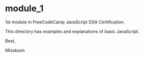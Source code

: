 # module_1

1st module in FreeCodeCamp JavaScript DSA Certification. 

This directory has examples and explanations of basic JavaScript.

Best,

Mizakson
